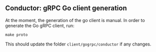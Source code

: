 ## Conductor: gRPC Go client generation
At the moment, the generation of the go client is manual.
In order to generate the Go gRPC client, run: 
```
make proto
```
This should update the folder `client/gogrpc/conductor` if any changes.
